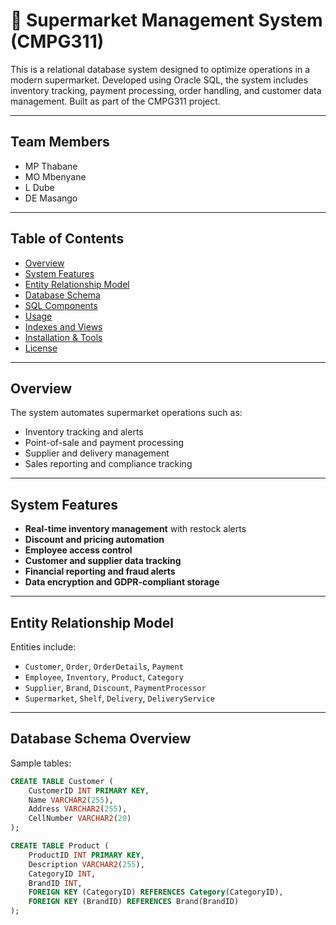 # 🛒 Supermarket Management System (CMPG311)

This is a relational database system designed to optimize operations in a modern supermarket. Developed using Oracle SQL, the system includes inventory tracking, payment processing, order handling, and customer data management. Built as part of the CMPG311 project.

---

## Team Members

- MP Thabane 
- MO Mbenyane 
- L Dube
- DE Masango 

---

## Table of Contents

- [Overview](#overview)
- [System Features](#system-features)
- [Entity Relationship Model](#entity-relationship-model)
- [Database Schema](#database-schema)
- [SQL Components](#sql-components)
- [Usage](#usage)
- [Indexes and Views](#indexes-and-views)
- [Installation & Tools](#installation--tools)
- [License](#license)

---

## Overview

The system automates supermarket operations such as:
- Inventory tracking and alerts
- Point-of-sale and payment processing
- Supplier and delivery management
- Sales reporting and compliance tracking

---

## System Features

- **Real-time inventory management** with restock alerts
- **Discount and pricing automation**
- **Employee access control**
- **Customer and supplier data tracking**
- **Financial reporting and fraud alerts**
- **Data encryption and GDPR-compliant storage**

---

## Entity Relationship Model

Entities include:

- `Customer`, `Order`, `OrderDetails`, `Payment`
- `Employee`, `Inventory`, `Product`, `Category`
- `Supplier`, `Brand`, `Discount`, `PaymentProcessor`
- `Supermarket`, `Shelf`, `Delivery`, `DeliveryService`

---

## Database Schema Overview

Sample tables:

```sql
CREATE TABLE Customer (
    CustomerID INT PRIMARY KEY,
    Name VARCHAR2(255),
    Address VARCHAR2(255),
    CellNumber VARCHAR2(20)
);

CREATE TABLE Product (
    ProductID INT PRIMARY KEY,
    Description VARCHAR2(255),
    CategoryID INT,
    BrandID INT,
    FOREIGN KEY (CategoryID) REFERENCES Category(CategoryID),
    FOREIGN KEY (BrandID) REFERENCES Brand(BrandID)
);

